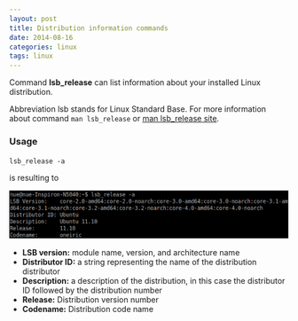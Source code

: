 ```yaml
---
layout: post
title: Distribution information commands
date: 2014-08-16
categories: linux
tags: linux
---
```


Command **lsb_release** can list information about your installed Linux distribution.

Abbreviation lsb stands for Linux Standard Base. For more information about command 
`man lsb_release` or [man lsb_release site](http://refspecs.linuxbase.org/LSB_3.1.1/LSB-Core-generic/LSB-Core-generic/lsbrelease.html).

### Usage

`lsb_release -a`

is resulting to

![lscpu](/assets/icode/lsb.png)


- **LSB version:** module name, version, and architecture name
- **Distributor ID:** a string representing the name of the distribution distributor
- **Description:** a description of the distribution, in this case the distributor ID followed by the distribution number
- **Release:** Distribution version number
- **Codename:** Distribution code name
